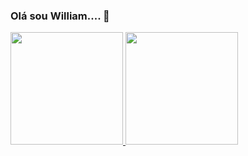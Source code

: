 ### Olá sou William.... 👋

<!--
**william091983/william091983** is a ✨ _special_ ✨ repository because its `README.md` (this file) appears on your GitHub profile.

Here are some ideas to get you started:

- 🔭 I’m currently working on ...
- 🌱 I’m currently learning ...
- 👯 I’m looking to collaborate on ...
- 🤔 I’m looking for help with ...
- 💬 Ask me about ...
- 📫 How to reach me: ...
- 😄 Pronouns: ...
- ⚡ Fun fact: ...
-->

<div>
<a href="https://github.com/william">
<img height="180em" src="https://github-readme-stats.vercel.app/api/top-langs/?username=william091983&layout=compact&langs_count=7&theme=blue"/>
<img height="180em" src="https://github-readme-stats.vercel.app/api?username=william091983&show_icons=true&theme=blue&amp&include_all_commits=true&count_private=true"/>
</div>

